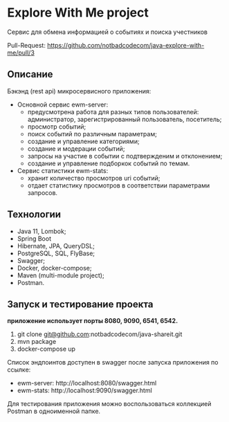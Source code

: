 # Explore With Me project
Сервис для обмена информацией о событиях и поиска учестников

Pull-Request: https://github.com/notbadcodecom/java-explore-with-me/pull/3

## Описание
Бэкэнд (rest api) микросервисного приложения:
- Основной сервис ewm-server:
  - предусмотрена работа для разных типов пользователей: администратор, зарегистрированный пользователь, посетитель;
  - просмотр событий;
  - поиск событий по различным параметрам;
  - создание и управление категориями;
  - создание и модерации событий;
  - запросы на участие в событии  с подтвержденим и отклонением;
  - создание и управление подборкок событий по темам.
- Сервис статистики ewm-stats:
  - хранит количество просмотров uri событий;
  - отдает статистику просмотров в соответствии параметрами запросов.

## Технологии
- Java 11, Lombok;
- Spring Boot
- Hibernate, JPA, QueryDSL;
- PostgreSQL, SQL, FlyBase;
- Swagger;
- Docker, docker-compose;
- Maven (multi-module project);
- Postman.

## Запуск и тестирование проекта
**приложение использует порты 8080, 9090, 6541, 6542.**
1. git clone git@github.com:notbadcodecom/java-shareit.git
2. mvn package
3. docker-compose up

Список эндпоинтов доступен в swagger после запуска приложения по ссылке:
- ewm-server: http://localhost:8080/swagger.html
- ewm-stats: http://localhost:9090/swagger.html

Для тестирования приложения можно воспользоваться коллекцией Postman в одноименной папке.
